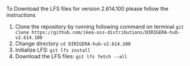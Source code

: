 To Download the LFS files for version 2.614.100 please follow the instructions

1. Clone the repository by running following command on terminal `git clone https://github.com/ikea-oss-distributions/DIRIGERA-hub-v2.614.100`
2. Change directory `cd DIRIGERA-hub-v2.614.100`
3. Initialize LFS: `git lfs install`
4. Download the LFS files: `git lfs fetch --all`
